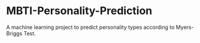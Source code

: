 # MBTI-Personality-Prediction
A machine learning project to predict personality types according to Myers-Briggs Test.
